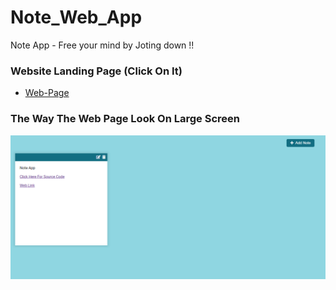 # Note_Web_App
Note App - Free your mind by Joting down !! 

### Website Landing Page (Click On It)
* [Web-Page](https://shahzaibfardeen.github.io/Note_Web_App/)

### The Way The Web Page Look On Large Screen 
![Web_Page_Image](Notes.png)
